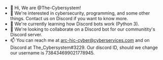 - 👋 Hi, We are @The-Cybersystem!
- 👀 We're interested in cybersecurity, programming, and some other things. Contact us on Discord if you want to know more.
- 🌱 We're currently learning how Discord bots work (Python 3).
- 💞️ We're looking to collaborate on a Discord bot for our communitity's Discord server.
- 📫 You can reach me at arc-hic-cyber@cyberservices.com and on Discord at The_Cybersystem#3229. Our discord ID, should we change our username is 738434699021778945.

<!---
The-Cybersystem/The-Cybersystem is a ✨ special ✨ repository because its `README.md` (this file) appears on your GitHub profile.
You can click the Preview link to take a look at your changes.
--->
